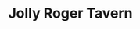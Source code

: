 ---
title: "Jolly Roger Tavern"
address: "Sherkin Island, Co. Cork"
tel: "+353 (0)28 20 379"
county: "Cork"
category: "French Restaurants"
type: "Content"
lat: "51.460662841796875"
lng: "-9.425224304199219"
---